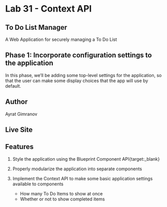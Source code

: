 # Lab 31 - Context API

## To Do List Manager

A Web Application for securely managing a To Do List

## Phase 1: Incorporate configuration settings to the application

In this phase, we’ll be adding some top-level settings for the application, so that the user can make some display choices that the app will use by default.

## Author

Ayrat Gimranov

## Live Site



## Features

1. Style the application using the Blueprint Component API{target:_blank}

2. Properly modularize the application into separate components

3. Implement the Context API to make some basic application settings available to components

    - How many To Do Items to show at once
    - Whether or not to show completed items

